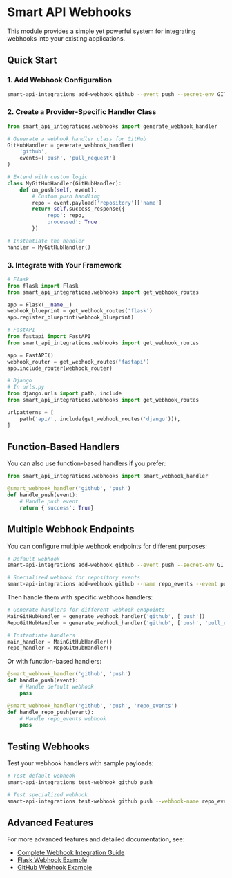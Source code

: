 # Smart API Webhooks

This module provides a simple yet powerful system for integrating webhooks into your existing applications.

## Quick Start

### 1. Add Webhook Configuration

```bash
smart-api-integrations add-webhook github --event push --secret-env GITHUB_WEBHOOK_SECRET
```

### 2. Create a Provider-Specific Handler Class

```python
from smart_api_integrations.webhooks import generate_webhook_handler

# Generate a webhook handler class for GitHub
GitHubHandler = generate_webhook_handler(
    'github', 
    events=['push', 'pull_request']
)

# Extend with custom logic
class MyGitHubHandler(GitHubHandler):
    def on_push(self, event):
        # Custom push handling
        repo = event.payload['repository']['name']
        return self.success_response({
            'repo': repo,
            'processed': True
        })

# Instantiate the handler
handler = MyGitHubHandler()
```

### 3. Integrate with Your Framework

```python
# Flask
from flask import Flask
from smart_api_integrations.webhooks import get_webhook_routes

app = Flask(__name__)
webhook_blueprint = get_webhook_routes('flask')
app.register_blueprint(webhook_blueprint)

# FastAPI
from fastapi import FastAPI
from smart_api_integrations.webhooks import get_webhook_routes

app = FastAPI()
webhook_router = get_webhook_routes('fastapi')
app.include_router(webhook_router)

# Django
# In urls.py
from django.urls import path, include
from smart_api_integrations.webhooks import get_webhook_routes

urlpatterns = [
    path('api/', include(get_webhook_routes('django'))),
]
```

## Function-Based Handlers

You can also use function-based handlers if you prefer:

```python
from smart_api_integrations.webhooks import smart_webhook_handler

@smart_webhook_handler('github', 'push')
def handle_push(event):
    # Handle push event
    return {'success': True}
```

## Multiple Webhook Endpoints

You can configure multiple webhook endpoints for different purposes:

```bash
# Default webhook
smart-api-integrations add-webhook github --event push --secret-env GITHUB_WEBHOOK_SECRET

# Specialized webhook for repository events
smart-api-integrations add-webhook github --name repo_events --event push --event pull_request --secret-env GITHUB_REPO_SECRET
```

Then handle them with specific webhook handlers:

```python
# Generate handlers for different webhook endpoints
MainGitHubHandler = generate_webhook_handler('github', ['push'])
RepoGitHubHandler = generate_webhook_handler('github', ['push', 'pull_request'], webhook_name='repo_events')

# Instantiate handlers
main_handler = MainGitHubHandler()
repo_handler = RepoGitHubHandler()
```

Or with function-based handlers:

```python
@smart_webhook_handler('github', 'push')
def handle_push(event):
    # Handle default webhook
    pass

@smart_webhook_handler('github', 'push', 'repo_events')
def handle_repo_push(event):
    # Handle repo_events webhook
    pass
```

## Testing Webhooks

Test your webhook handlers with sample payloads:

```bash
# Test default webhook
smart-api-integrations test-webhook github push

# Test specialized webhook
smart-api-integrations test-webhook github push --webhook-name repo_events
```

## Advanced Features

For more advanced features and detailed documentation, see:

- [Complete Webhook Integration Guide](../../docs/webhook_integration_guide.md)
- [Flask Webhook Example](../../examples/flask_webhook_example.py)
- [GitHub Webhook Example](../../examples/github_webhook_example.py) 